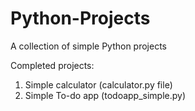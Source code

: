 # Python-Projects
 A collection of simple Python projects

Completed projects:
1) Simple calculator (calculator.py file)
2) Simple To-do app (todoapp_simple.py)